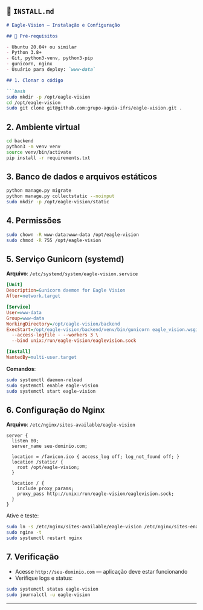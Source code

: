 ## 📘 `INSTALL.md`

````markdown
# Eagle‑Vision – Instalação e Configuração

## 🔧 Pré‑requisitos

- Ubuntu 20.04+ ou similar  
- Python 3.8+  
- Git, python3-venv, python3-pip  
- gunicorn, nginx  
- Usuário para deploy: `www-data`

## 1. Clonar o código

```bash
sudo mkdir -p /opt/eagle-vision
cd /opt/eagle-vision
sudo git clone git@github.com:grupo-aguia-ifrs/eagle-vision.git .
````

## 2. Ambiente virtual

```bash
cd backend
python3 -m venv venv
source venv/bin/activate
pip install -r requirements.txt
```

## 3. Banco de dados e arquivos estáticos

```bash
python manage.py migrate
python manage.py collectstatic --noinput
sudo mkdir -p /opt/eagle-vision/static
```

## 4. Permissões

```bash
sudo chown -R www-data:www-data /opt/eagle-vision
sudo chmod -R 755 /opt/eagle-vision
```

## 5. Serviço Gunicorn (systemd)

**Arquivo**: `/etc/systemd/system/eagle-vision.service`

```ini
[Unit]
Description=Gunicorn daemon for Eagle Vision
After=network.target

[Service]
User=www-data
Group=www-data
WorkingDirectory=/opt/eagle-vision/backend
ExecStart=/opt/eagle-vision/backend/venv/bin/gunicorn eagle_vision.wsgi:application \
  --access-logfile - --workers 3 \
  --bind unix:/run/eagle-vision/eaglevision.sock

[Install]
WantedBy=multi-user.target
```

**Comandos**:

```bash
sudo systemctl daemon-reload
sudo systemctl enable eagle-vision
sudo systemctl start eagle-vision
```

## 6. Configuração do Nginx

**Arquivo**: `/etc/nginx/sites-available/eagle-vision`

```nginx
server {
  listen 80;
  server_name seu-dominio.com;

  location = /favicon.ico { access_log off; log_not_found off; }
  location /static/ {
    root /opt/eagle-vision;
  }

  location / {
    include proxy_params;
    proxy_pass http://unix:/run/eagle-vision/eaglevision.sock;
  }
}
```

Ative e teste:

```bash
sudo ln -s /etc/nginx/sites-available/eagle-vision /etc/nginx/sites-enabled/
sudo nginx -t
sudo systemctl restart nginx
```

## 7. Verificação

* Acesse `http://seu-dominio.com` — aplicação deve estar funcionando
* Verifique logs e status:

```bash
sudo systemctl status eagle-vision
sudo journalctl -u eagle-vision
```

---
